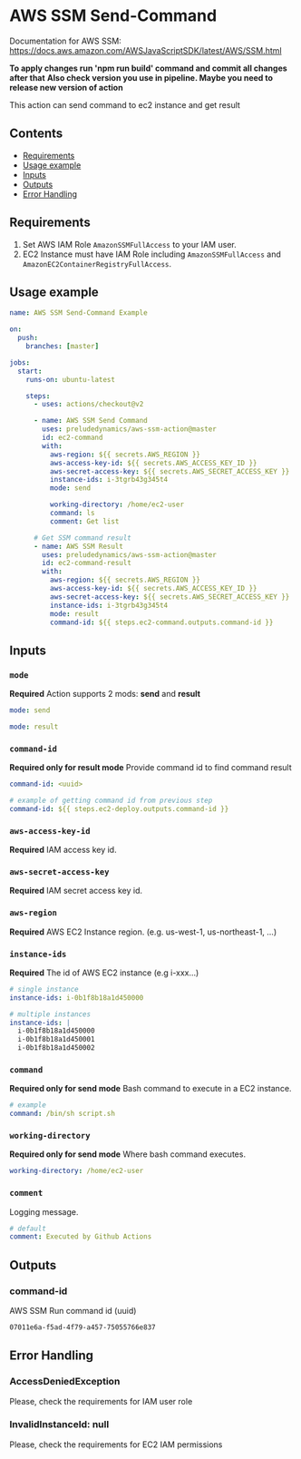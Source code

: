# AWS SSM Send-Command

Documentation for AWS SSM: \
https://docs.aws.amazon.com/AWSJavaScriptSDK/latest/AWS/SSM.html

**To apply changes run 'npm run build' command and commit all changes after that**
**Also check version you use in pipeline. Maybe you need to release new version of action**

This action can send command to ec2 instance and get result

## Contents

- [Requirements](#Requirements)
- [Usage example](#Usage-example)
- [Inputs](#Inputs)
- [Outputs](#Outputs)
- [Error Handling](#Error-Handling)

## Requirements

1. Set AWS IAM Role `AmazonSSMFullAccess` to your IAM user.
2. EC2 Instance must have IAM Role including `AmazonSSMFullAccess` and `AmazonEC2ContainerRegistryFullAccess`.

## Usage example

```yml
name: AWS SSM Send-Command Example

on:
  push:
    branches: [master]

jobs:
  start:
    runs-on: ubuntu-latest

    steps:
      - uses: actions/checkout@v2

      - name: AWS SSM Send Command
        uses: preludedynamics/aws-ssm-action@master
        id: ec2-command
        with:
          aws-region: ${{ secrets.AWS_REGION }}
          aws-access-key-id: ${{ secrets.AWS_ACCESS_KEY_ID }}
          aws-secret-access-key: ${{ secrets.AWS_SECRET_ACCESS_KEY }}
          instance-ids: i-3tgrb43g345t4
          mode: send

          working-directory: /home/ec2-user
          command: ls
          comment: Get list

      # Get SSM command result
      - name: AWS SSM Result
        uses: preludedynamics/aws-ssm-action@master
        id: ec2-command-result
        with:
          aws-region: ${{ secrets.AWS_REGION }}
          aws-access-key-id: ${{ secrets.AWS_ACCESS_KEY_ID }}
          aws-secret-access-key: ${{ secrets.AWS_SECRET_ACCESS_KEY }}
          instance-ids: i-3tgrb43g345t4
          mode: result
          command-id: ${{ steps.ec2-command.outputs.command-id }}
```

## Inputs

### `mode`

**Required** Action supports 2 mods: **send** and **result**

```yml
mode: send

mode: result
```

### `command-id`

**Required only for result mode** Provide command id to find command result

```yml
command-id: <uuid>

# example of getting command id from previous step
command-id: ${{ steps.ec2-deploy.outputs.command-id }}
```

### `aws-access-key-id`

**Required** IAM access key id.

### `aws-secret-access-key`

**Required** IAM secret access key id.

### `aws-region`

**Required** AWS EC2 Instance region. (e.g. us-west-1, us-northeast-1, ...)

### `instance-ids`

**Required** The id of AWS EC2 instance (e.g i-xxx...)

```yml
# single instance
instance-ids: i-0b1f8b18a1d450000

# multiple instances
instance-ids: |
  i-0b1f8b18a1d450000
  i-0b1f8b18a1d450001
  i-0b1f8b18a1d450002
```

### `command`

**Required only for send mode** Bash command to execute in a EC2 instance.

```yml
# example
command: /bin/sh script.sh
```

### `working-directory`

**Required only for send mode** Where bash command executes.

```yml
working-directory: /home/ec2-user
```

### `comment`

Logging message.

```yml
# default
comment: Executed by Github Actions
```

## Outputs

### command-id

AWS SSM Run command id (uuid)

```bash
07011e6a-f5ad-4f79-a457-75055766e837
```

## Error Handling

### AccessDeniedException

Please, check the requirements for IAM user role

### InvalidInstanceId: null

Please, check the requirements for EC2 IAM permissions

